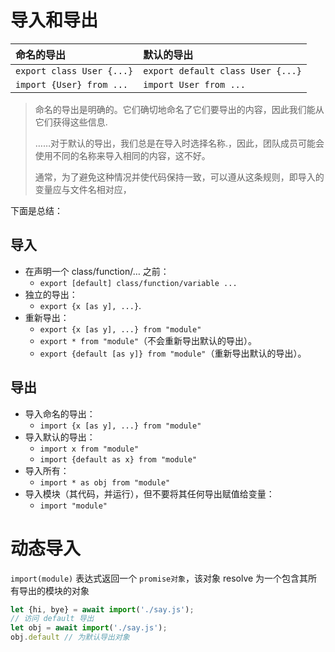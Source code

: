 # 导入和导出
| 命名的导出                | 默认的导出                        |
| :------------------------ | :-------------------------------- |
| `export class User {...}` | `export default class User {...}` |
| `import {User} from ...`  | `import User from ...`            |

>命名的导出是明确的。它们确切地命名了它们要导出的内容，因此我们能从它们获得这些信息.
>
>……对于默认的导出，我们总是在导入时选择名称.，因此，团队成员可能会使用不同的名称来导入相同的内容，这不好。
>
>通常，为了避免这种情况并使代码保持一致，可以遵从这条规则，即导入的变量应与文件名相对应，

下面是总结：

## 导入

- 在声明一个 class/function/… 之前：
  - `export [default] class/function/variable ...`
- 独立的导出：
  - `export {x [as y], ...}`.
- 重新导出：
  - `export {x [as y], ...} from "module"`
  - `export * from "module"`（不会重新导出默认的导出）。
  - `export {default [as y]} from "module"`（重新导出默认的导出）。

## 导出

- 导入命名的导出：
  - `import {x [as y], ...} from "module"`
- 导入默认的导出：
  - `import x from "module"`
  - `import {default as x} from "module"`
- 导入所有：
  - `import * as obj from "module"`
- 导入模块（其代码，并运行），但不要将其任何导出赋值给变量：
  - `import "module"`

# 动态导入

`import(module)` 表达式返回一个 `promise对象`，该对象 resolve 为一个包含其所有导出的模块的对象

```js
let {hi, bye} = await import('./say.js');
// 访问 default 导出
let obj = await import('./say.js');
obj.default // 为默认导出对象
```

